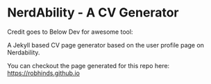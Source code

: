 # NerdAbility - A CV Generator

Credit goes to Below Dev for awesome tool:

A Jekyll based CV page generator based on the user profile page on Nerdability.

You can checkout the page generated for this repo here: https://robhinds.github.io

